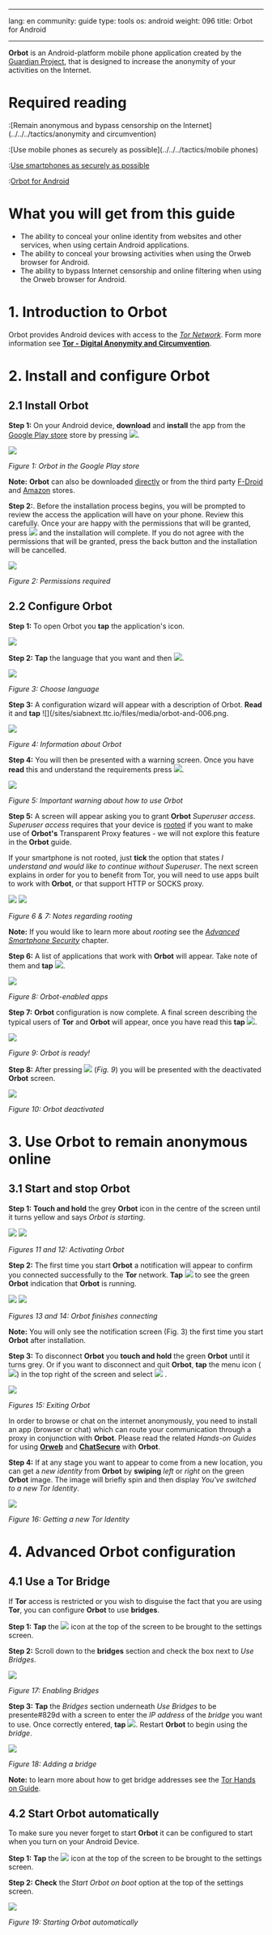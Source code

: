 

---

lang: en
community: guide
type: tools
os: android
weight: 096
title: Orbot for Android

---

**Orbot** is an Android-platform mobile phone application created by the [Guardian Project](https://guardianproject.info/), that is designed to increase the anonymity of your activities on the Internet.

# Required reading


:[Remain anonymous and bypass censorship on the Internet](../../../tactics/anonymity and circumvention)


:[Use mobile phones as securely as possible](../../../tactics/mobile phones)


:[Use smartphones as securely as possible](../../../tactics/smartphones)


:[Orbot for Android](orbot-for-android)

# What you will get from this guide

- The ability to conceal your online identity from websites and other services, when using certain Android applications.
- The ability to conceal your browsing activities when using the Orweb browser for Android.
- The ability to bypass Internet censorship and online filtering when using the Orweb browser for Android.

# 1. Introduction to Orbot

Orbot provides Android devices with access to the [*Tor Network*](/en/glossary#Tor). Form more information see [**Tor - Digital Anonymity and Circumvention**](../torbrowser/windows).


# 2. Install and configure Orbot





## 2.1 Install Orbot

**Step 1:** On your Android device, **download** and **install** the app from the [Google Play store](https://play.google.com/store/apps/details?id=org.torproject.android) store by pressing ![](/sites/siabnext.ttc.io/files/media/orbot-and-002.png).

![](/sites/siabnext.ttc.io/files/media/orbot-and-001.png)

*Figure 1: Orbot in the Google Play store*

**Note:** **Orbot** can also be downloaded [directly](https://guardianproject.info/releases/orbot-latest.apk) or from the third party [F-Droid](https://f-droid.org/repository/browse/?fdfilter=orbot&fdid=org.torproject.android) and [Amazon](http://www.amazon.com/The-Guardian-Project-Orbot-Proxy/dp/B00E7TIFGQ) stores.

**Step 2:**. Before the installation process begins, you will be prompted to review the access the application will have on your phone. Review this carefully. Once your are happy with the permissions that will be granted, press ![](/sites/siabnext.ttc.io/files/media/orbot-and-003.png) and the installation will complete.  If you do not agree with the permissions that will be granted, press the back button and the installation will be cancelled.

![](/sites/siabnext.ttc.io/files/media/orbot-and-004.png)

*Figure 2: Permissions required*


## 2.2 Configure Orbot

**Step 1:** To open Orbot you **tap** the application's icon.

![](/sites/siabnext.ttc.io/files/media/orbot-and-005a.png)

**Step 2:** **Tap** the language that you want and then ![](/sites/siabnext.ttc.io/files/media/orbot-and-006.png).

![](/sites/siabnext.ttc.io/files/media/orbot-and-005.png)

*Figure 3: Choose language*

**Step 3:** A configuration wizard will appear with a description of Orbot. **Read** it and **tap** ![](/sites/siabnext.ttc.io/files/media/orbot-and-006.png.

![](/sites/siabnext.ttc.io/files/media/orbot-and-007.png)

*Figure 4: Information about Orbot*

**Step 4:**  You will then be presented with a warning screen. Once you have **read** this and understand the requirements press ![](/sites/siabnext.ttc.io/files/media/orbot-and-006.png).

![](/sites/siabnext.ttc.io/files/media/orbot-and-008.png)

*Figure 5: Important warning about how to use Orbot*

**Step 5:** A screen will appear asking you to grant **Orbot** *Superuser access*. *Superuser access* requires that your device is [rooted](/en/glossary#root) if you want to make use of **Orbot's** Transparent Proxy features - we will not explore this feature in the **Orbot** guide.

If your smartphone is not rooted, just **tick** the option that states *I understand and would like to continue without Superuser*. The next screen explains in order for you to benefit from Tor, you will need to use apps built to work with **Orbot**, or that support HTTP or SOCKS proxy.

![](/sites/siabnext.ttc.io/files/media/orbot-and-009.png) ![](/sites/siabnext.ttc.io/files/media/orbot-and-010.png)

*Figure 6 & 7: Notes regarding rooting*

**Note:** If you would like to learn more about *rooting* see the [*Advanced Smartphone Security*](../smartphones#567) chapter.

**Step 6:** A list of applications that work with **Orbot** will appear. Take note of them and **tap** ![](/sites/siabnext.ttc.io/files/media/orbot-and-006.png).

![](/sites/siabnext.ttc.io/files/media/orbot-and-011.png)

*Figure 8: Orbot-enabled apps*

**Step 7:** **Orbot** configuration is now complete. A final screen describing the typical users of **Tor** and **Orbot** will appear, once you have read this **tap** ![](/sites/siabnext.ttc.io/files/media/orbot-and-012.png).

![](/sites/siabnext.ttc.io/files/media/orbot-and-013.png)

*Figure 9: Orbot is ready!*

**Step 8:** After pressing ![](/sites/siabnext.ttc.io/files/media/orbot-and-012.png) (*Fig. 9*) you will be presented with the deactivated **Orbot** screen.

![](/sites/siabnext.ttc.io/files/media/orbot-and-014.png)

*Figure 10: Orbot deactivated*


# 3. Use Orbot to remain anonymous online





## 3.1 Start and stop Orbot

**Step 1:** **Touch and hold** the grey **Orbot** icon in the centre of the screen until it turns yellow and says *Orbot is starting*.

![](/sites/siabnext.ttc.io/files/media/orbot-and-014.png) ![](/sites/siabnext.ttc.io/files/media/orbot-and-015.png) 

*Figures 11 and 12: Activating Orbot*

**Step 2:** The first time you start **Orbot** a notification will appear to confirm you connected successfully to the **Tor** network. **Tap** ![](/sites/siabnext.ttc.io/files/media/orbot-and-016.png) to see the green **Orbot** indication that **Orbot** is running.

![](/sites/siabnext.ttc.io/files/media/orbot-and-017.png) ![](/sites/siabnext.ttc.io/files/media/orbot-and-018.png) 

*Figures 13 and 14: Orbot finishes connecting*

**Note:** You will only see the notification screen (Fig. 3) the first time you start **Orbot** after installation.

**Step 3:** To disconnect **Orbot** you **touch and hold** the green **Orbot** until it turns grey.  Or if you want to disconnect and quit **Orbot**, **tap** the menu icon (![](/sites/siabnext.ttc.io/files/media/orbot-and-019.png)) in the top right of the screen and select ![](/sites/siabnext.ttc.io/files/media/orbot-and-020.png) .

![](/sites/siabnext.ttc.io/files/media/orbot-and-021.png)

*Figures 15: Exiting Orbot*

In order to browse or chat on the internet anonymously, you need to install an app (browser or chat) which can route your communication through a proxy in conjunction with **Orbot**. Please read the related *Hands-on Guides* for using [**Orweb**](../orweb/android) and [**ChatSecure**](../chatsecure/android) with **Orbot**.

**Step 4:** If at any stage you want to appear to come from a new location, you can get a *new identity* from **Orbot** by **swiping** *left* or *right* on the green **Orbot** image.  The image will briefly spin and then display *You've switched to a new Tor Identity*.

![](/sites/siabnext.ttc.io/files/media/orbot-and-022.png)

*Figure 16: Getting a new Tor Identity*


# 4. Advanced Orbot configuration





## 4.1 Use a Tor Bridge

If **Tor** access is restricted or you wish to disguise the fact that you are using **Tor**, you can configure **Orbot** to use **bridges**.

**Step 1:** **Tap** the ![](/sites/siabnext.ttc.io/files/media/orbot-and-023.png) icon at the top of the screen to be brought to the settings screen.

**Step 2:** Scroll down to the **bridges** section and check the box next to *Use Bridges*.

![](/sites/siabnext.ttc.io/files/media/orbot-and-024.png)

*Figure 17: Enabling Bridges*

**Step 3:** **Tap** the *Bridges* section underneath *Use Bridges* to be presente#829d with a screen to enter the *IP address* of the *bridge* you want to use. Once correctly entered, **tap** ![](/sites/siabnext.ttc.io/files/media/orbot-and-025.png). Restart **Orbot** to begin using the *bridge*.

![](/sites/siabnext.ttc.io/files/media/orbot-and-026.png)

*Figure 18: Adding a bridge*

**Note:** to learn more about how to get bridge addresses see the [Tor Hands on Guide](../torbrowser/windows#829).

## 4.2 Start Orbot automatically

To make sure you never forget to start **Orbot** it can be configured to start when you turn on your Android Device.

**Step 1:** **Tap** the ![](/sites/siabnext.ttc.io/files/media/orbot-and-023.png) icon at the top of the screen to be brought to the settings screen.

**Step 2:** **Check** the *Start Orbot on boot* option at the top of the settings screen.

![](/sites/siabnext.ttc.io/files/media/orbot-and-027.png)

*Figure 19: Starting Orbot automatically*

